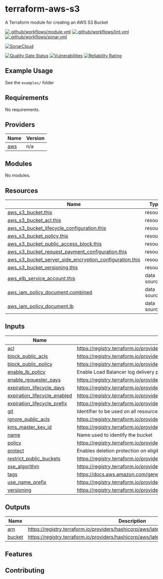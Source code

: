 # terraform-aws-s3

A Terraform module for creating an AWS S3 Bucket

[![.github/workflows/module.yml](https://github.com/champ-oss/terraform-aws-s3/actions/workflows/module.yml/badge.svg?branch=main)](https://github.com/champ-oss/terraform-aws-s3/actions/workflows/module.yml)
[![.github/workflows/lint.yml](https://github.com/champ-oss/terraform-aws-s3/actions/workflows/lint.yml/badge.svg?branch=main)](https://github.com/champ-oss/terraform-aws-s3/actions/workflows/lint.yml)
[![.github/workflows/sonar.yml](https://github.com/champ-oss/terraform-aws-s3/actions/workflows/sonar.yml/badge.svg)](https://github.com/champ-oss/terraform-aws-s3/actions/workflows/sonar.yml)

[![SonarCloud](https://sonarcloud.io/images/project_badges/sonarcloud-black.svg)](https://sonarcloud.io/summary/new_code?id=terraform-aws-s3_champ-oss)

[![Quality Gate Status](https://sonarcloud.io/api/project_badges/measure?project=terraform-aws-s3_champ-oss&metric=alert_status)](https://sonarcloud.io/summary/new_code?id=terraform-aws-s3_champ-oss)
[![Vulnerabilities](https://sonarcloud.io/api/project_badges/measure?project=terraform-aws-s3_champ-oss&metric=vulnerabilities)](https://sonarcloud.io/summary/new_code?id=terraform-aws-s3_champ-oss)
[![Reliability Rating](https://sonarcloud.io/api/project_badges/measure?project=terraform-aws-s3_champ-oss&metric=reliability_rating)](https://sonarcloud.io/summary/new_code?id=terraform-aws-s3_champ-oss)

## Example Usage

See the `examples/` folder

<!-- BEGIN_TF_DOCS -->
## Requirements

No requirements.

## Providers

| Name | Version |
|------|---------|
| <a name="provider_aws"></a> [aws](#provider\_aws) | n/a |

## Modules

No modules.

## Resources

| Name | Type |
|------|------|
| [aws_s3_bucket.this](https://registry.terraform.io/providers/hashicorp/aws/latest/docs/resources/s3_bucket) | resource |
| [aws_s3_bucket_acl.this](https://registry.terraform.io/providers/hashicorp/aws/latest/docs/resources/s3_bucket_acl) | resource |
| [aws_s3_bucket_lifecycle_configuration.this](https://registry.terraform.io/providers/hashicorp/aws/latest/docs/resources/s3_bucket_lifecycle_configuration) | resource |
| [aws_s3_bucket_policy.this](https://registry.terraform.io/providers/hashicorp/aws/latest/docs/resources/s3_bucket_policy) | resource |
| [aws_s3_bucket_public_access_block.this](https://registry.terraform.io/providers/hashicorp/aws/latest/docs/resources/s3_bucket_public_access_block) | resource |
| [aws_s3_bucket_request_payment_configuration.this](https://registry.terraform.io/providers/hashicorp/aws/latest/docs/resources/s3_bucket_request_payment_configuration) | resource |
| [aws_s3_bucket_server_side_encryption_configuration.this](https://registry.terraform.io/providers/hashicorp/aws/latest/docs/resources/s3_bucket_server_side_encryption_configuration) | resource |
| [aws_s3_bucket_versioning.this](https://registry.terraform.io/providers/hashicorp/aws/latest/docs/resources/s3_bucket_versioning) | resource |
| [aws_elb_service_account.this](https://registry.terraform.io/providers/hashicorp/aws/latest/docs/data-sources/elb_service_account) | data source |
| [aws_iam_policy_document.combined](https://registry.terraform.io/providers/hashicorp/aws/latest/docs/data-sources/iam_policy_document) | data source |
| [aws_iam_policy_document.lb](https://registry.terraform.io/providers/hashicorp/aws/latest/docs/data-sources/iam_policy_document) | data source |

## Inputs

| Name | Description | Type | Default | Required |
|------|-------------|------|---------|:--------:|
| <a name="input_acl"></a> [acl](#input\_acl) | https://registry.terraform.io/providers/hashicorp/aws/latest/docs/resources/s3_bucket_acl#acl | `string` | `"private"` | no |
| <a name="input_block_public_acls"></a> [block\_public\_acls](#input\_block\_public\_acls) | https://registry.terraform.io/providers/hashicorp/aws/latest/docs/resources/s3_bucket_public_access_block#block_public_acls | `bool` | `true` | no |
| <a name="input_block_public_policy"></a> [block\_public\_policy](#input\_block\_public\_policy) | https://registry.terraform.io/providers/hashicorp/aws/latest/docs/resources/s3_bucket_public_access_block#block_public_policy | `bool` | `true` | no |
| <a name="input_enable_lb_policy"></a> [enable\_lb\_policy](#input\_enable\_lb\_policy) | Enable Load Balancer log delivery policy | `bool` | `false` | no |
| <a name="input_enable_requester_pays"></a> [enable\_requester\_pays](#input\_enable\_requester\_pays) | https://registry.terraform.io/providers/hashicorp/aws/latest/docs/resources/s3_bucket_request_payment_configuration | `bool` | `false` | no |
| <a name="input_expiration_lifecycle_days"></a> [expiration\_lifecycle\_days](#input\_expiration\_lifecycle\_days) | https://registry.terraform.io/providers/hashicorp/aws/latest/docs/resources/s3_bucket_lifecycle_configuration#days | `number` | `90` | no |
| <a name="input_expiration_lifecycle_enabled"></a> [expiration\_lifecycle\_enabled](#input\_expiration\_lifecycle\_enabled) | https://registry.terraform.io/providers/hashicorp/aws/latest/docs/resources/s3_bucket_lifecycle_configuration#status | `bool` | `false` | no |
| <a name="input_expiration_lifecycle_prefix"></a> [expiration\_lifecycle\_prefix](#input\_expiration\_lifecycle\_prefix) | https://registry.terraform.io/providers/hashicorp/aws/latest/docs/resources/s3_bucket_lifecycle_configuration#prefix | `string` | `"/"` | no |
| <a name="input_git"></a> [git](#input\_git) | Identifier to be used on all resources | `string` | n/a | yes |
| <a name="input_ignore_public_acls"></a> [ignore\_public\_acls](#input\_ignore\_public\_acls) | https://registry.terraform.io/providers/hashicorp/aws/latest/docs/resources/s3_bucket_public_access_block#ignore_public_acls | `bool` | `true` | no |
| <a name="input_kms_master_key_id"></a> [kms\_master\_key\_id](#input\_kms\_master\_key\_id) | https://registry.terraform.io/providers/hashicorp/aws/latest/docs/resources/s3_bucket_server_side_encryption_configuration#kms_master_key_id | `string` | `null` | no |
| <a name="input_name"></a> [name](#input\_name) | Name used to identify the bucket | `string` | `"s3"` | no |
| <a name="input_policy"></a> [policy](#input\_policy) | https://registry.terraform.io/providers/hashicorp/aws/latest/docs/resources/s3_bucket_policy#policy | `string` | `""` | no |
| <a name="input_protect"></a> [protect](#input\_protect) | Enables deletion protection on eligible resources | `bool` | `true` | no |
| <a name="input_restrict_public_buckets"></a> [restrict\_public\_buckets](#input\_restrict\_public\_buckets) | https://registry.terraform.io/providers/hashicorp/aws/latest/docs/resources/s3_bucket_public_access_block#restrict_public_buckets | `bool` | `true` | no |
| <a name="input_sse_algorithm"></a> [sse\_algorithm](#input\_sse\_algorithm) | https://registry.terraform.io/providers/hashicorp/aws/latest/docs/resources/s3_bucket_server_side_encryption_configuration#sse_algorithm | `string` | `"AES256"` | no |
| <a name="input_tags"></a> [tags](#input\_tags) | https://docs.aws.amazon.com/general/latest/gr/aws_tagging.html | `map(string)` | `{}` | no |
| <a name="input_use_name_prefix"></a> [use\_name\_prefix](#input\_use\_name\_prefix) | https://registry.terraform.io/providers/hashicorp/aws/latest/docs/resources/s3_bucket#bucket_prefix | `bool` | `true` | no |
| <a name="input_versioning"></a> [versioning](#input\_versioning) | https://registry.terraform.io/providers/hashicorp/aws/latest/docs/resources/s3_bucket_versioning#status | `bool` | `true` | no |

## Outputs

| Name | Description |
|------|-------------|
| <a name="output_arn"></a> [arn](#output\_arn) | https://registry.terraform.io/providers/hashicorp/aws/latest/docs/resources/s3_bucket#arn |
| <a name="output_bucket"></a> [bucket](#output\_bucket) | https://registry.terraform.io/providers/hashicorp/aws/latest/docs/resources/s3_bucket#id |
<!-- END_TF_DOCS -->

## Features



## Contributing


